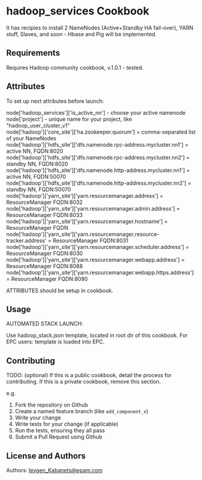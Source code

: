 hadoop_services Cookbook
========================
It has recipies to install 2 NameNodes (Active+Standby HA fail-over), YARN stuff, Slaves, and soon - Hbase and Pig will be implemented.

Requirements
------------
Requires Hadoop community cookbook, v.1.0.1 - tested.

Attributes
----------
To set up next attributes before launch:

node['hadoop_services']['is_active_nn'] - choose your active namenode<br>
node['project'] - unique name for your project, like "hadoop_user_cluster_v1"<br>
node['hadoop']['core_site']['ha.zookeeper.quorum'] = comma-separated list of your NameNodes<br>
node['hadoop']['hdfs_site']['dfs.namenode.rpc-address.mycluster.nn1'] = active NN, FQDN:8020<br>
node['hadoop']['hdfs_site']['dfs.namenode.rpc-address.mycluster.nn2'] = standby NN, FQDN:8020<br>
node['hadoop']['hdfs_site']['dfs.namenode.http-address.mycluster.nn1'] = active NN, FQDN:50070 <br>
node['hadoop']['hdfs_site']['dfs.namenode.http-address.mycluster.nn2'] = standby NN, FQDN:50070<br>
node['hadoop']['yarn_site']['yarn.resourcemanager.address'] = ResourceManager FQDN:8032<br>
node['hadoop']['yarn_site']['yarn.resourcemanager.admin.address'] = ResourceManager FQDN:8033<br>
node['hadoop']['yarn_site']['yarn.resourcemanager.hostname'] = ResourceManager FQDN<br>
node['hadoop']['yarn_site']['yarn.resourcemanager.resource-tracker.address' = ResourceManager FQDN:8031<br>
node['hadoop']['yarn_site']['yarn.resourcemanager.scheduler.address'] = ResourceManager FQDN:8030<br>
node['hadoop']['yarn_site']['yarn.resourcemanager.webapp.address'] = ResourceManager FQDN:8088<br>
node['hadoop']['yarn_site']['yarn.resourcemanager.webapp.https.address'] = ResourceManager FQDN:8090<br>

ATTRIBUTES should be setup in cookbook.

Usage
-----

AUTOMATED STACK LAUNCH:

Use hadoop_stack.json template, located in root dir of this cookbook.
For EPC users: template is loaded into EPC.

Contributing
------------
TODO: (optional) If this is a public cookbook, detail the process for contributing. If this is a private cookbook, remove this section.

e.g.
1. Fork the repository on Github
2. Create a named feature branch (like `add_component_x`)
3. Write your change
4. Write tests for your change (if applicable)
5. Run the tests, ensuring they all pass
6. Submit a Pull Request using Github

License and Authors
-------------------
Authors: Ievgen_Kabanets@epam.com

